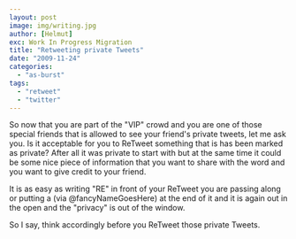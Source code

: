 ```yaml
---
layout: post
image: img/writing.jpg
author: [Helmut]
exc: Work In Progress Migration
title: "Retweeting private Tweets"
date: "2009-11-24"
categories: 
  - "as-burst"
tags:
  - "retweet"
  - "twitter"
---
```


So now that you are part of the "VIP" crowd and you are one of those special friends that is allowed to see your friend's private tweets, let me ask you. Is it acceptable for you to ReTweet something that is has been marked as private? After all it was private to start with but at the same time it could be some nice piece of information that you want to share with the word and you want to give credit to your friend.

It is as easy as writing "RE" in front of your ReTweet you are passing along or putting a (via @fancyNameGoesHere) at the end of it and it is again out in the open and the "privacy" is out of the window.

So I say, think accordingly before you ReTweet those private Tweets.
